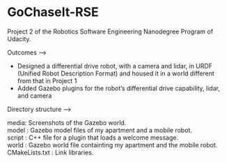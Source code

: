 # GoChaseIt-RSE
Project 2 of the Robotics Software Engineering Nanodegree Program of Udacity. 

Outcomes -->

- Designed a differential drive robot, with a camera and lidar, in URDF (Unified Robot Description Format) and housed it in a world different from that in Project 1
- Added Gazebo plugins for the robot’s differential drive capability, lidar, and camera


Directory structure -->

media: Screenshots of the Gazebo world.\
model : Gazebo model files of my apartment and a mobile robot.\
script : C++ file for a plugin that loads a welcome message.\
world : Gazebo world file containting my apartment and the mobile robot.\
CMakeLists.txt : Link libraries.
